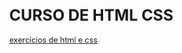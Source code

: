 # CURSO DE HTML CSS
 <a href="https://gildoviske.github.io/CURSO-DE-HTML-CSS/exercícios/ex001/index.html">  exercícios de html e css </a>
